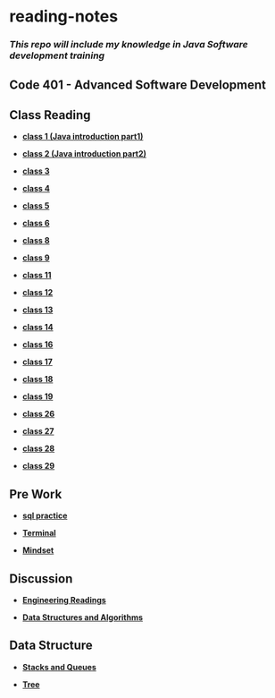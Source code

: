 # reading-notes

### *This repo will include my knowledge in **Java** Software development training*



## Code 401 - Advanced Software Development

## Class Reading

* **[class 1 (Java introduction part1)](./class/Class1.md)**

* **[class 2 (Java introduction part2)](./class/Class2.md)**

* **[class 3 ](./class/Class3.md)**

* **[class 4 ](./class/Class4.md)**

* **[class 5 ](./class/Class5.md)**

* **[class 6](./class/Class6.md)**

* **[class 8](./class/Class8.md)**

* **[class 9](./class/Class9.md)**


* **[class 11](./class/Class11.md)**

* **[class 12](./class/Class12.md)**

* **[class 13](./class/Class13.md)**

* **[class 14](./class/Class14.md)**

* **[class 16](./class/Class16.md)**

* **[class 17](./class/Class17.md)**


* **[class 18](./class/Class18.md)**

* **[class 19](./class/Class19.md)**

* **[class 26](./class/Class26.md)**

* **[class 27](./class/Class27.md)**

* **[class 28](./class/Class28.md)**

* **[class 29](./class/Class29.md)**
## Pre Work

* **[sql practice](./sql/SQL-Practice.md)**

* **[Terminal](./Terminal/Terminal.md)**

* **[Mindset](./Growth%20Mindset/Mindset.md)**


## Discussion

* **[Engineering Readings](./Discussion/engineeringReadings%20copy.md)**

* **[Data Structures and Algorithms](./Discussion/DS&Algo.md)**

## Data Structure


* **[Stacks and Queues](./class/Stack&queue.md)**

* **[Tree](./class/Tree.md)**